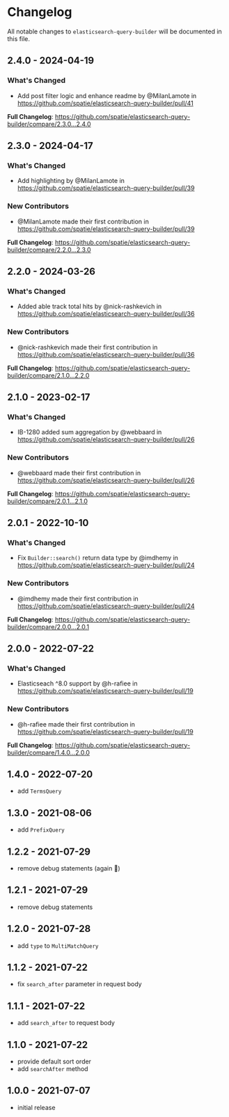 # Changelog

All notable changes to `elasticsearch-query-builder` will be documented in this file.

## 2.4.0 - 2024-04-19

### What's Changed

* Add post filter logic and enhance readme by @MilanLamote in https://github.com/spatie/elasticsearch-query-builder/pull/41

**Full Changelog**: https://github.com/spatie/elasticsearch-query-builder/compare/2.3.0...2.4.0

## 2.3.0 - 2024-04-17

### What's Changed

* Add highlighting by @MilanLamote in https://github.com/spatie/elasticsearch-query-builder/pull/39

### New Contributors

* @MilanLamote made their first contribution in https://github.com/spatie/elasticsearch-query-builder/pull/39

**Full Changelog**: https://github.com/spatie/elasticsearch-query-builder/compare/2.2.0...2.3.0

## 2.2.0 - 2024-03-26

### What's Changed

* Added able track total hits by @nick-rashkevich in https://github.com/spatie/elasticsearch-query-builder/pull/36

### New Contributors

* @nick-rashkevich made their first contribution in https://github.com/spatie/elasticsearch-query-builder/pull/36

**Full Changelog**: https://github.com/spatie/elasticsearch-query-builder/compare/2.1.0...2.2.0

## 2.1.0 - 2023-02-17

### What's Changed

- IB-1280 added sum aggregation by @webbaard in https://github.com/spatie/elasticsearch-query-builder/pull/26

### New Contributors

- @webbaard made their first contribution in https://github.com/spatie/elasticsearch-query-builder/pull/26

**Full Changelog**: https://github.com/spatie/elasticsearch-query-builder/compare/2.0.1...2.1.0

## 2.0.1 - 2022-10-10

### What's Changed

- Fix `Builder::search()` return data type by @imdhemy in https://github.com/spatie/elasticsearch-query-builder/pull/24

### New Contributors

- @imdhemy made their first contribution in https://github.com/spatie/elasticsearch-query-builder/pull/24

**Full Changelog**: https://github.com/spatie/elasticsearch-query-builder/compare/2.0.0...2.0.1

## 2.0.0 - 2022-07-22

### What's Changed

- Elasticseach ^8.0 support by @h-rafiee in https://github.com/spatie/elasticsearch-query-builder/pull/19

### New Contributors

- @h-rafiee made their first contribution in https://github.com/spatie/elasticsearch-query-builder/pull/19

**Full Changelog**: https://github.com/spatie/elasticsearch-query-builder/compare/1.4.0...2.0.0

## 1.4.0 - 2022-07-20

- add `TermsQuery`

## 1.3.0 - 2021-08-06

- add `PrefixQuery`

## 1.2.2 - 2021-07-29

- remove debug statements (again :facepalm:)

## 1.2.1 - 2021-07-29

- remove debug statements

## 1.2.0 - 2021-07-28

- add `type` to `MultiMatchQuery`

## 1.1.2 - 2021-07-22

- fix `search_after` parameter in request body

## 1.1.1 - 2021-07-22

- add `search_after` to request body

## 1.1.0 - 2021-07-22

- provide default sort order
- add `searchAfter` method

## 1.0.0 - 2021-07-07

- initial release
